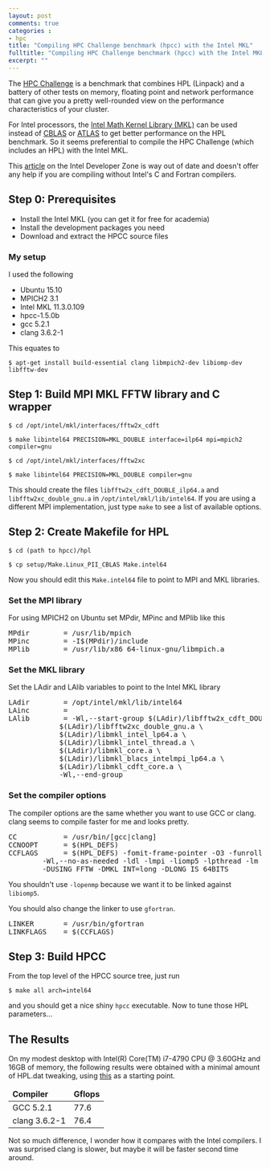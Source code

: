 ```yaml
---
layout: post
comments: true
categories : 
- hpc
title: "Compiling HPC Challenge benchmark (hpcc) with the Intel MKL"
fulltitle: "Compiling HPC Challenge benchmark (hpcc) with the Intel MKL"
excerpt: ""
---
```


The [HPC Challenge](http://icl.cs.utk.edu/hpcc/) is a benchmark that combines HPL (Linpack) and a battery of other tests on memory, floating point and network performance that can give you a pretty well-rounded view on the performance characteristics of your cluster.

For Intel processors, the [Intel Math Kernel Library (MKL)](https://software.intel.com/en-us/intel-mkl) can be used instead of [CBLAS](http://www.netlib.org/blas/) or [ATLAS](http://math-atlas.sourceforge.net/) to get better performance on the HPL benchmark. So it seems preferential to compile the HPC Challenge (which includes an HPL) with the Intel MKL.

This [article](https://software.intel.com/en-us/articles/performance-tools-for-software-developers-use-of-intel-mkl-in-hpcc-benchmark) on the Intel Developer Zone is way out of date and doesn't offer any help if you are compiling without Intel's C and Fortran compilers.

## Step 0: Prerequisites

- Install the Intel MKL (you can get it for free for academia)
- Install the development packages you need
- Download and extract the HPCC source files

### My setup

I used the following

- Ubuntu 15.10
- MPICH2 3.1
- Intel MKL 11.3.0.109
- hpcc-1.5.0b
- gcc 5.2.1
- clang 3.6.2-1

This equates to 

```
$ apt-get install build-essential clang libmpich2-dev libiomp-dev libfftw-dev
```

## Step 1: Build MPI MKL FFTW library and C wrapper

```
$ cd /opt/intel/mkl/interfaces/fftw2x_cdft
```

```
$ make libintel64 PRECISION=MKL_DOUBLE interface=ilp64 mpi=mpich2 compiler=gnu
```

```
$ cd /opt/intel/mkl/interfaces/fftw2xc
```

```
$ make libintel64 PRECISION=MKL_DOUBLE compiler=gnu
```

This should create the files `libfftw2x_cdft_DOUBLE_ilp64.a` and `libfftw2xc_double_gnu.a` in `/opt/intel/mkl/lib/intel64`. If you are using a different MPI implementation, just type `make` to see a list of available options.


## Step 2: Create Makefile for HPL

```
$ cd (path to hpcc)/hpl
```

```
$ cp setup/Make.Linux_PII_CBLAS Make.intel64
```

Now you should edit this `Make.intel64` file to point to MPI and MKL libraries.

### Set the MPI library

For using MPICH2 on Ubuntu set MPdir, MPinc and MPlib like this

<pre>
MPdir        = /usr/lib/mpich
MPinc        = -I$(MPdir)/include
MPlib        = /usr/lib/x86_64-linux-gnu/libmpich.a
</pre>

### Set the MKL library

Set the LAdir and LAlib variables to point to the Intel MKL library

<pre>
LAdir        = /opt/intel/mkl/lib/intel64
LAinc        =
LAlib        = -Wl,--start-group $(LAdir)/libfftw2x_cdft_DOUBLE_ilp64.a \
			$(LAdir)/libfftw2xc_double_gnu.a \
			$(LAdir)/libmkl_intel_lp64.a \
			$(LAdir)/libmkl_intel_thread.a \
			$(LAdir)/libmkl_core.a \
			$(LAdir)/libmkl_blacs_intelmpi_lp64.a \
			$(LAdir)/libmkl_cdft_core.a \
			-Wl,--end-group
</pre>

### Set the compiler options

The compiler options are the same whether you want to use GCC or clang. clang seems to compile faster for me and looks pretty.

<pre>
CC           = /usr/bin/[gcc|clang]
CCNOOPT      = $(HPL_DEFS)
CCFLAGS      = $(HPL_DEFS) -fomit-frame-pointer -O3 -funroll-loops \
		-Wl,--no-as-needed -ldl -lmpi -liomp5 -lpthread -lm \
		-DUSING_FFTW -DMKL_INT=long -DLONG_IS_64BITS
</pre>

You shouldn't use `-lopenmp` because we want it to be linked against `libiomp5`.

You should also change the linker to use `gfortran`.

<pre>
LINKER       = /usr/bin/gfortran
LINKFLAGS    = $(CCFLAGS)
</pre>

## Step 3: Build HPCC

From the top level of the HPCC source tree, just run

```
$ make all arch=intel64
```

and you should get a nice shiny `hpcc` executable. Now to tune those HPL parameters...

## The Results

On my modest desktop with Intel(R) Core(TM) i7-4790 CPU @ 3.60GHz and 16GB of memory, the following results were obtained with a minimal amount of HPL.dat tweaking, using [this](http://www.clusterkit.co.th/cluster_cal.php) as a starting point.

<table>
<thead>
	<tr>
		<td><b>Compiler</b></td>
		<td><b>Gflops</b></td>
	</tr>
</thead>
<tbody>
	<tr>
		<td>GCC 5.2.1</td>
		<td>77.6</td>
	</tr>
	<tr>
		<td>clang 3.6.2-1</td>
		<td>76.4</td>
	</tr>
</tbody>
</table>

Not so much difference, I wonder how it compares with the Intel compilers. I was surprised clang is slower, but maybe it will be faster second time around.
